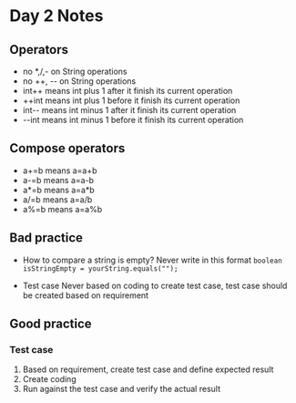 # Day 2 Notes

## Operators

- no *,/,- on String operations
- no ++, -- on String operations
- int++ means int plus 1 after it finish its current operation
- ++int means int plus 1 before it finish its current operation
- int-- means int minus 1 after it finish its current operation
- --int means int minus 1 before it finish its current operation

## Compose operators

- a+=b means a=a+b
- a-=b means a=a-b
- a*=b means a=a*b
- a/=b means a=a/b
- a%=b means a=a%b

## Bad practice

- How to compare a string is empty?
Never write in this format `boolean isStringEmpty = yourString.equals("");`

- Test case
Never based on coding to create test case, test case should be created based on requirement

## Good practice

### Test case

1. Based on requirement, create test case and define expected result
2. Create coding
3. Run against the test case and verify the actual result